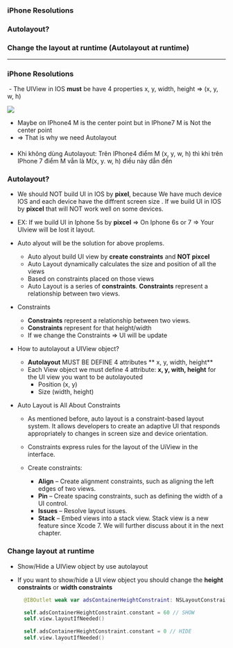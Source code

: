 ### iPhone Resolutions
### Autolayout?
### Change the layout at runtime (Autolayout at runtime)

--------------------------------------------------------
### iPhone Resolutions
  - The UIView in IOS **must** be have 4 properties x, y, width, height => (x, y, w, h)
  
  ![](https://github.com/leminhtuan2015/Today-I-Learn/blob/master/swift/images/ios_resolution_small.png)

 -  Maybe on IPhone4 M is the center point but in IPhone7 M is Not the center point
 - => That is why we need Autolayout
 
####  
- Khi không dùng Autolayout: Trên IPhone4 điểm M (x, y, w, h) thì khi trên IPhone 7 điểm M vẫn là M(x, y. w, h) điều này dẫn đến 
  
 
### Autolayout?
 - We should NOT build UI in IOS by **pixel**, because We have much device IOS and each device have the diffrent screen size . If we build UI in IOS by **pixcel** that will NOT work well on some devices.
   
 - EX: If we build UI in Iphone 5s by **pixcel** => On Iphone 6s or 7 => Your UIview will be lost it layout.
   
 - Auto alyout will be the solution for above proplems.
   - Auto alyout build UI view by **create constraints** and **NOT pixcel**
   - Auto Layout dynamically calculates the size and position of all the views
   - Based on constraints placed on those views
   - Auto Layout is a series of **constraints**. **Constraints** represent a relationship between two views.
   
 - Constraints
   - **Constraints** represent a relationship between two views.
   - **Constraints** represent for that height/width
   - If we change the Constraints => UI will be update

 - How to autolayout a UIView object?
   - **Autolayout** MUST BE DEFINE 4 attributes ** x, y, width, height**
   - Each View object we must define 4 attribute: **x, y, with, height** for the UI view you want to be autolayouted
     - Position (x, y)
     - Size (width, height)
     
- Auto Layout is All About Constraints
   - As mentioned before, auto layout is a constraint-based layout system. It allows developers to create an adaptive UI that responds appropriately to changes in screen size and device orientation.
   - Constraints express rules for the layout of the UiView in the interface.
  
   - Create constraints: 
        - **Align** – Create alignment constraints, such as aligning the left edges of two views.
        - **Pin** – Create spacing constraints, such as defining the width of a UI control.
        - **Issues** – Resolve layout issues.
        - **Stack** – Embed views into a stack view. Stack view is a new feature since Xcode 7. We will further discuss about it in the next chapter.
    
### Change layout at runtime
  - Show/Hide a UIView object by use autolayout
  - If you want to show/hide a UI view object you should change the **height constraints** or **width constraints**
  
    ```swift
      @IBOutlet weak var adsContainerHeightConstraint: NSLayoutConstraint!

      self.adsContainerHeightConstraint.constant = 60 // SHOW
      self.view.layoutIfNeeded()

      self.adsContainerHeightConstraint.constant = 0 // HIDE
      self.view.layoutIfNeeded()
    ```
    

